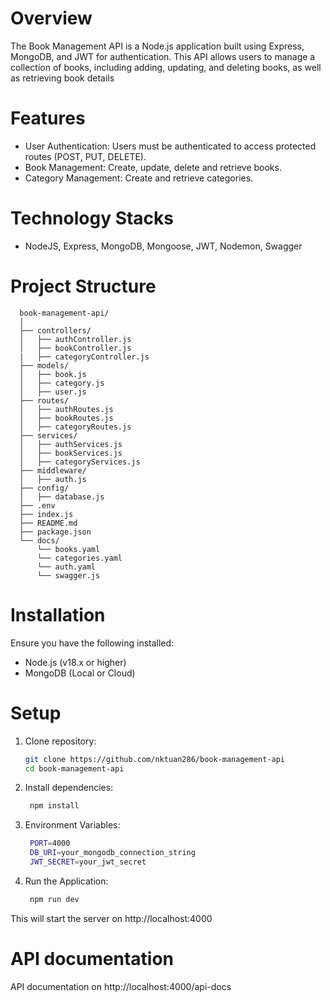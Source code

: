 # Overview
The Book Management API is a Node.js application built using Express, MongoDB, and JWT for authentication. This API allows users to manage a collection of books, including adding, updating, and deleting books, as well as retrieving book details

# Features
<ul>
  <li>User Authentication: Users must be authenticated to access protected routes (POST, PUT, DELETE).</li>
  <li>Book Management: Create, update, delete and retrieve books.</li>
  <li>Category Management: Create and retrieve categories.</li>
</ul>

# Technology Stacks
<ul>
  <li>NodeJS, Express, MongoDB, Mongoose, JWT, Nodemon, Swagger</li>
</ul>

# Project Structure
```
  book-management-api/
  │
  ├── controllers/
  │   ├── authController.js
  │   ├── bookController.js
  |   ├── categoryController.js
  ├── models/
  │   ├── book.js
  │   ├── category.js
  │   ├── user.js
  ├── routes/
  │   ├── authRoutes.js
  │   ├── bookRoutes.js
  │   ├── categoryRoutes.js
  ├── services/
  │   ├── authServices.js
  │   ├── bookServices.js
  │   ├── categoryServices.js
  ├── middleware/
  │   ├── auth.js
  ├── config/
  │   ├── database.js
  ├── .env
  ├── index.js
  ├── README.md
  ├── package.json
  └── docs/
      └── books.yaml
      └── categories.yaml
      └── auth.yaml
      └── swagger.js

```

# Installation
Ensure you have the following installed:

- Node.js (v18.x or higher)
- MongoDB (Local or Cloud)

# Setup
1. Clone repository:
   
    ```sh
   git clone https://github.com/nktuan286/book-management-api
    cd book-management-api
   ```
2. Install dependencies:
   
    ```sh
     npm install
    ```
3. Environment Variables:
   ```sh
    PORT=4000
    DB_URI=your_mongodb_connection_string
    JWT_SECRET=your_jwt_secret
   ```
5. Run the Application:
   ```sh
    npm run dev
   ```

This will start the server on http://localhost:4000

# API documentation
API documentation on http://localhost:4000/api-docs
